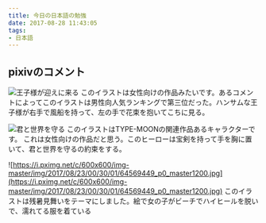 ```yaml
---
title: 今日の日本語の勉強
date: 2017-08-28 11:43:05
tags:
- 日本語
---
```

## pixivのコメント

![王子様が迎えに来る](https://i.pximg.net/c/600x600/img-master/img/2017/08/22/06/13/55/64556479_p0_master1200.jpg)
このイラストは女性向けの作品みたいです。あるコメントによってこのイラストは男性向人気ランキングで第三位だった。ハンサムな王子様が右手で風船を持って、左の手で花束を抱いてこちに見る。

![君と世界を守る](https://i.pximg.net/c/600x600/img-master/img/2017/03/19/00/03/11/61980650_p0_master1200.jpg)
このイラストはTYPE-MOONの関連作品あるキャラクターです。
これは女性向けの作品だと思う。このヒーローは宝剣を持って手を胸に置いて、君と世界を守るの約束をする。

![https://i.pximg.net/c/600x600/img-master/img/2017/08/23/00/30/01/64569449_p0_master1200.jpg](https://i.pximg.net/c/600x600/img-master/img/2017/08/23/00/30/01/64569449_p0_master1200.jpg)
このイラストは残暑見舞いをテーマにしました。絵で女の子がビーチでハイヒールを脱いで、濡れてる服を着ている
